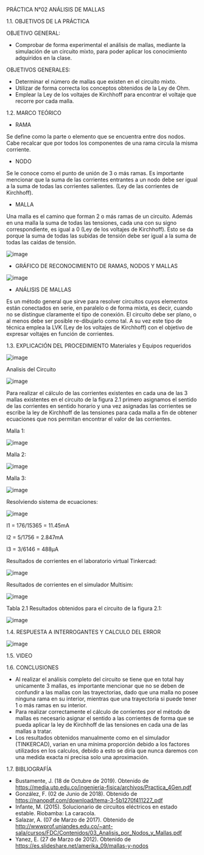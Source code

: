 PRÁCTICA N°02 ANÁLISIS DE MALLAS

1.1. OBJETIVOS DE LA PRÁCTICA

OBJETIVO GENERAL:
- Comprobar de forma experimental el análisis de mallas, mediante la simulación de un circuito mixto, para poder aplicar los conocimiento adquiridos en la clase.

OBJETIVOS GENERALES:
- Determinar el número de mallas que existen en el circuito mixto.
- Utilizar de forma correcta los conceptos obtenidos de la Ley de Ohm.
- Emplear la Ley de los voltajes de Kirchhoff para encontrar el voltaje que recorre por cada malla.

1.2. MARCO TEÓRICO

- RAMA

Se define como la parte o elemento que se encuentra entre dos nodos. Cabe recalcar que por todos los componentes de una rama circula la misma corriente.

- NODO

Se le conoce como el punto de unión de 3 o más ramas. Es importante mencionar que la suma de las corrientes entrantes a un nodo debe ser igual a la suma de todas las corrientes salientes. (Ley de las corrientes de Kirchhoff).

- MALLA

Una malla es el camino que forman 2 o más ramas de un circuito. Además en una malla la suma de todas las tensiones, cada una con su signo correspondiente, es igual a 0 (Ley de los voltajes de Kirchhoff). Esto se da porque la suma de todas las subidas de tensión debe ser igual a la suma de todas las caídas de tensión.

![image](https://user-images.githubusercontent.com/94008521/142939919-92907f80-59a2-4d63-8ac8-0022884b0b5b.png)

- GRÁFICO DE RECONOCIMIENTO DE RAMAS, NODOS Y MALLAS

![image](https://user-images.githubusercontent.com/94008521/142940229-0d2b1ca4-9be0-4de3-b9ed-1cb531a5327e.png)

- ANÁLISIS DE MALLAS

Es un método general que sirve para resolver circuitos cuyos elementos están conectados en serie, en paralelo o de forma mixta, es decir, cuando no se distingue claramente el tipo de conexión. El circuito debe ser plano, o al menos debe ser posible re-dibujarlo como tal. A su vez este tipo de técnica emplea la LVK (Ley de los voltajes de Kirchhoff) con el objetivo de expresar voltajes en función de corrientes. 

1.3. EXPLICACIÓN DEL PROCEDIMIENTO
Materiales y Equipos requeridos

![image](https://user-images.githubusercontent.com/93415377/142961419-e8ca8402-a66a-44f0-9ede-18e390e9df3b.png)


Analisis del Circuito

![image](https://user-images.githubusercontent.com/93415377/142960467-72f18302-cfce-4d71-8c36-ee492a08175f.png)

Para realizar el cálculo de las corrientes existentes en cada una de las 3 mallas existentes en el circuito de la figura 2.1 primero asignamos el sentido de las corrientes en sentido horario y una vez asignadas las corrientes se escribe la ley de Kirchhoff de las tensiones para cada malla a fin de obtener ecuaciones que nos permitan encontrar el valor de las corrientes. 

Malla 1:

![image](https://user-images.githubusercontent.com/93960809/142963382-765036a6-e6d3-4906-b848-cd6d619ab635.png)

Malla 2:

![image](https://user-images.githubusercontent.com/93960809/142963401-909db9d2-435a-4848-b36e-68d23468ea96.png)

Malla 3:

![image](https://user-images.githubusercontent.com/93960809/142963419-ab766201-a6da-4575-b7a3-c0ab9eca9593.png)

 Resolviendo sistema de ecuaciones: 
 
 ![image](https://user-images.githubusercontent.com/93960809/142963435-3c140e55-9ffa-4b4c-a404-31a5bca0137d.png)

I1 = 176/15365 = 11.45mA

I2 = 5/1756 = 2.847mA

I3 = 3/6146 = 488µA

Resultados de corrientes en el laboratorio virtual Tinkercad:

![image](https://user-images.githubusercontent.com/93960809/142963468-a456de6d-f273-4630-85bd-21b2495ed141.png)

Resultados de corrientes en el simulador Multisim:

![image](https://user-images.githubusercontent.com/93960809/143025118-25b845d0-b5cd-4f19-bc75-6c1d4bc7ec9c.png)

Tabla 2.1 Resultados obtenidos para el circuito de la figura 2.1:

![image](https://user-images.githubusercontent.com/93960809/143025233-cb03fce6-e6b0-41b5-b40a-a5194d4aa88e.png)


1.4. RESPUESTA A INTERROGANTES Y CALCULO DEL ERROR

![image](https://user-images.githubusercontent.com/93415377/142960421-8aad7c93-6dcb-4f8d-b068-1c23fa9f0340.png)


1.5. VIDEO

1.6. CONCLUSIONES

- Al realizar el análisis completo del circuito se tiene que en total hay unicamente 3 mallas, es importante mencionar que no se deben de confundir a las mallas con las trayectorias, dado que una malla no posee ninguna rama en su interior, mientras que una trayectoria si puede tener 1 o más ramas en su interior.
- Para realizar correctamente el cálculo de corrientes por el método de mallas es necesario asignar el sentido a las corrientes de forma que se pueda aplicar la ley de Kirchhoff de las tensiones en cada una de las mallas a tratar. 
- Los resultados obtenidos manualmente como en el simulador (TINKERCAD), varian en una mínima proporción debido a los factores utilizados en los calculos, debido a esto se diría que nunca daremos con una medida exacta ni precisa solo una aproximación. 


1.7. BIBLIOGRAFÍA

-	Bustamente, J. (18 de Octubre de 2019). Obtenido de https://media.utp.edu.co/ingenieria-fisica/archivos/Practica_4Gen.pdf
-	González, F. (02 de Junio de 2018). Obtenido de https://nanopdf.com/download/tema-3-5b1270f411227_pdf
-	Infante, M. (2015). Solucionario de circuitos eléctricos en estado estable. Riobamba: La caracola.
-	Salazar, A. (07 de Marzo de 2017). Obtenido de http://wwwprof.uniandes.edu.co/~ant-sala/cursos/FDC/Contenidos/03_Analisis_por_Nodos_y_Mallas.pdf
-	Yanez, E. (27 de Marzo de 2012). Obtenido de https://es.slideshare.net/amerika_09/mallas-y-nodos
